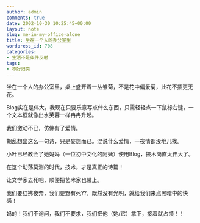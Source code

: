 ```yaml
---
author: admin
comments: true
date: 2002-10-30 10:25:45+00:00
layout: note
slug: me-in-my-office-alone
title: 坐在一个人的办公室里
wordpress_id: 708
categories:
- 生活不是条件反射
tags:
- 不好归类
---
```


坐在一个人的办公室里，桌上盛开着一丛雏菊，不是花中偏爱菊，此花不插更无花。

Blog实在是伟大，我现在只要乐意写点什么东西，只需轻轻点一下鼠标右键，一个文本框就像出水芙蓉一样冉冉升起。

我们激动不已，仿佛有了爱情。

胡乱想出这么一句诗，只是妄想而已。混说什么爱情，一夜情都没地儿找。

小叶已经教会了她妈妈（一位初中文化的阿姨）使用Blog，技术简直太伟大了。

在这个动荡莫测的时代，技术，才是真正的诗篇！

让文学家去死吧，顺便把艺术家也带上。

我们要红拂夜奔，我们要野有死??，既然没有光明，就给我们来点黑暗中的快感！

妈的！我们不询问，我们不要求，我们把他（她/它）拿下，接着就占领！！
